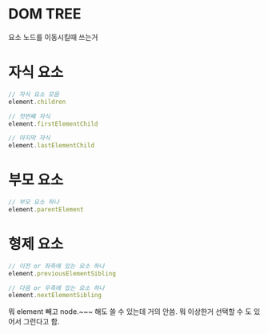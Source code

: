 # DOM TREE
요소 노드를 이동시킬때 쓰는거

# 자식 요소
```js
// 자식 요소 모음
element.children

// 첫번째 자식
element.firstElementChild

// 마지막 자식
element.lastElementChild
```

# 부모 요소
```js
// 부모 요소 하나
element.parentElement
```

# 형제 요소
```js 
// 이전 or 좌측에 있는 요소 하나
element.previousElementSibling

// 다음 or 우측에 있는 요소 하나
element.nextElementSibling
```

뭐 element 빼고 node.~~~ 해도 쓸 수 있는데 거의 안씀. 뭐 이상한거 선택할 수 도 있어서 그런다고 함.